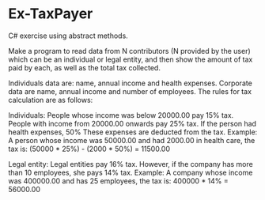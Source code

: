 # Ex-TaxPayer
C# exercise using abstract methods.

Make a program to read data from N contributors (N provided by the user) which can be an individual or legal entity, and then show the
amount of tax paid by each, as well as the total tax collected.

Individuals data are: name, annual income and health expenses. Corporate data are name, annual income and number of employees.
The rules for tax calculation are as follows:

Individuals: People whose income was below 20000.00 pay 15% tax. People with income from 20000.00 onwards pay 25% tax. If the person had
health expenses, 50% These expenses are deducted from the tax.
Example: A person whose income was 50000.00 and had 2000.00 in health care, the tax is: (50000 * 25%) - (2000 * 50%) = 11500.00

Legal entity: Legal entities pay 16% tax. However, if the company has more than 10 employees, she pays 14% tax.
Example: A company whose income was 400000.00 and has 25 employees, the tax is: 400000 * 14% = 56000.00
